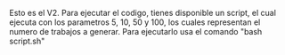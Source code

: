Esto es el V2.
Para ejecutar el codigo, tienes disponible un script, el cual ejecuta con los parametros 5, 10, 50 y 100, los cuales representan el numero de trabajos a generar.
Para ejecutarlo usa el comando "bash script.sh"
